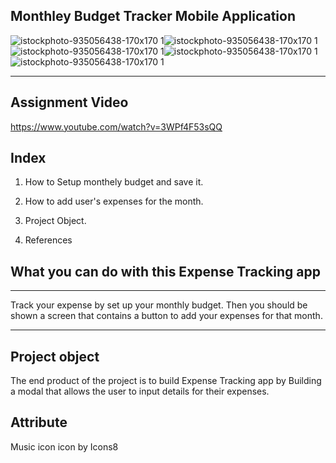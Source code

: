    ## Monthley Budget Tracker Mobile Application



![istockphoto-935056438-170x170 1](https://user-images.githubusercontent.com/31833085/76691219-e0c38100-6605-11ea-90c1-d3901754df70.jpg)![istockphoto-935056438-170x170 1](https://user-images.githubusercontent.com/31833085/76691219-e0c38100-6605-11ea-90c1-d3901754df70.jpg)![istockphoto-935056438-170x170 1](https://user-images.githubusercontent.com/31833085/76691219-e0c38100-6605-11ea-90c1-d3901754df70.jpg)![istockphoto-935056438-170x170 1](https://user-images.githubusercontent.com/31833085/76691219-e0c38100-6605-11ea-90c1-d3901754df70.jpg)![istockphoto-935056438-170x170 1](https://user-images.githubusercontent.com/31833085/76691219-e0c38100-6605-11ea-90c1-d3901754df70.jpg)
   _________________________________________________________________________             

## Assignment Video  


https://www.youtube.com/watch?v=3WPf4F53sQQ
                     
## Index  
                     
   1. How to  Setup monthely budget and save it.
   
   2.  How to add user's  expenses for the month.
   
   3.  Project Object.
   
   4.  References
   

   
 
## What you can do with this  Expense Tracking app 
__________________________________________________________________________________________________

             
  Track your expense by set up your monthly budget. 
  Then you should be shown a screen that contains a button to add your expenses for that month.

_____________________________________________________________________________________________________
## Project object 
The end product of the project is to build Expense Tracking app by 
Building  a modal that allows the user to input details for their expenses.


 ## Attribute
Music icon icon by Icons8
